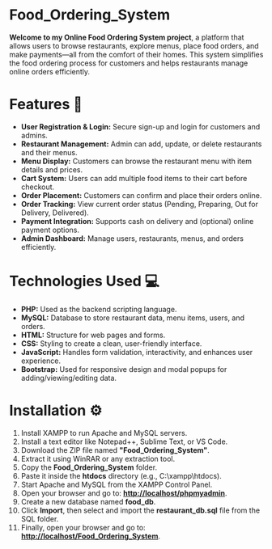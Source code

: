 # Food_Ordering_System
**Welcome to my Online Food Ordering System project**, a platform that allows users to browse restaurants, explore menus, place food orders, and make payments—all from the comfort of their homes. This system simplifies the food ordering process for customers and helps restaurants manage online orders efficiently.

# Features 🍴

* **User Registration & Login:** Secure sign-up and login for customers and admins.
* **Restaurant Management:** Admin can add, update, or delete restaurants and their menus.
* **Menu Display:** Customers can browse the restaurant menu with item details and prices.
* **Cart System:** Users can add multiple food items to their cart before checkout.
* **Order Placement:** Customers can confirm and place their orders online.
* **Order Tracking:** View current order status (Pending, Preparing, Out for Delivery, Delivered).
* **Payment Integration:** Supports cash on delivery and (optional) online payment options.
* **Admin Dashboard:** Manage users, restaurants, menus, and orders efficiently.

# Technologies Used 💻

* **PHP:** Used as the backend scripting language.
* **MySQL:** Database to store restaurant data, menu items, users, and orders.
* **HTML:** Structure for web pages and forms.
* **CSS:** Styling to create a clean, user-friendly interface.
* **JavaScript:** Handles form validation, interactivity, and enhances user experience.
* **Bootstrap:** Used for responsive design and modal popups for adding/viewing/editing data.

# Installation ⚙️

1. Install XAMPP to run Apache and MySQL servers.
2. Install a text editor like Notepad++, Sublime Text, or VS Code.
3. Download the ZIP file named **"Food_Ordering_System"**.
4. Extract it using WinRAR or any extraction tool.
5. Copy the **Food_Ordering_System** folder.
6. Paste it inside the **htdocs** directory (e.g., C:\xampp\htdocs).
7. Start Apache and MySQL from the XAMPP Control Panel.
8. Open your browser and go to: **[http://localhost/phpmyadmin](http://localhost/phpmyadmin)**.
9. Create a new database named **food_db**.
10. Click **Import**, then select and import the **restaurant_db.sql** file from the SQL folder.
11. Finally, open your browser and go to: **[http://localhost/Food_Ordering_System](http://localhost/Food_Ordering_System)**.
